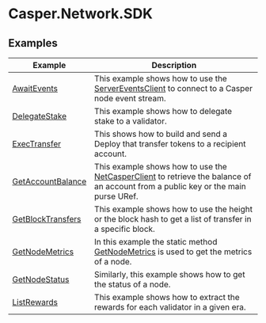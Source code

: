 # Casper.Network.SDK

## Examples

| Example                                                                                                                     | Description                                                                                                                                                                  |
|-----------------------------------------------------------------------------------------------------------------------------|------------------------------------------------------------------------------------------------------------------------------------------------------------------------------|
| [AwaitEvents](https://github.com/make-software/casper-net-sdk/blob/master/Docs/Examples/AwaitEvents/Program.cs)             | This example shows how to use the [ServerEventsClient](xref:Casper.Network.SDK.SSE.ServerEventsClient) to connect to a Casper node event stream.                             |
| [DelegateStake](https://github.com/make-software/casper-net-sdk/blob/master/Docs/Examples/DelegateStake/Program.cs)         | This example shows how to delegate stake to a validator.                                                                                                                     |
| [ExecTransfer](https://github.com/make-software/casper-net-sdk/blob/master/Docs/Examples/ExecTransfer/Program.cs)           | This shows how to build and send a Deploy that transfer tokens to a recipient account.                                                                                       |
| [GetAccountBalance](https://github.com/make-software/casper-net-sdk/blob/master/Docs/Examples/GetAccountBalance/Program.cs) | This example shows how to use the [NetCasperClient](xref:Casper.Network.SDK.NetCasperClient) to retrieve the balance of an account from a public key or the main purse URef. |
| [GetBlockTransfers](https://github.com/make-software/casper-net-sdk/blob/master/Docs/Examples/GetBlockTransfers/Program.cs) | This example shows how to use the height or the block hash to get a list of transfer in a specific block.                                                                    |
| [GetNodeMetrics](https://github.com/make-software/casper-net-sdk/blob/master/Docs/Examples/GetNodeMetrics/Program.cs)       | In this example the static method [GetNodeMetrics](xref:Casper.Network.SDK.NetCasperClient.GetNodeMetrics(System.String)) is used to get the metrics of a node.              |
| [GetNodeStatus](https://github.com/make-software/casper-net-sdk/blob/master/Docs/Examples/GetNodeStatus/Program.cs)         | Similarly, this example shows how to get the status of a node.                                                                                                               |
| [ListRewards](https://github.com/make-software/casper-net-sdk/blob/master/Docs/Examples/ListRewards/Program.cs)             | This example shows how to extract the rewards for each validator in a given era.                                                                                             |
